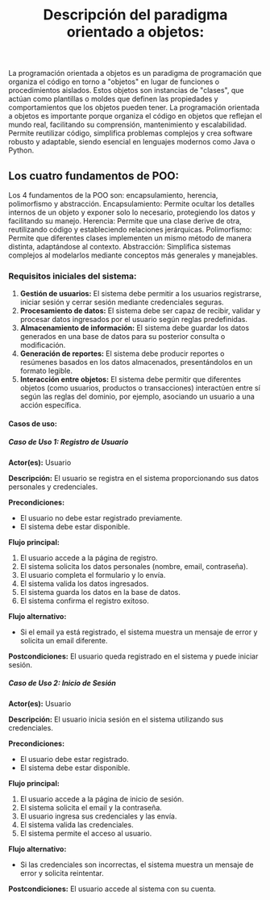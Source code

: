 <!DOCTYPE html>
<html lang="es">
<head>
    <meta charset="UTF-8">
    <meta name="viewport" content="width=device-width, initial-scale=1.0">
</head>
<body>
    <header>
        <h1>Descripción del paradigma orientado a objetos:</h1>
    </header>
    <main>
        <section>
            <p>
                La programación orientada a objetos es un paradigma de programación que organiza el código en torno a "objetos" en lugar de funciones o procedimientos aislados. Estos objetos son instancias de "clases", que actúan como plantillas o moldes que definen las propiedades y comportamientos que los objetos pueden tener.
                La programación orientada a objetos es importante porque organiza el código en objetos que reflejan el mundo real, facilitando su comprensión, mantenimiento y escalabilidad. Permite reutilizar código, simplifica problemas complejos y crea software robusto y adaptable, siendo esencial en lenguajes modernos como Java o Python. 
            </p>
        </section>
        <section>
            <h2>Los cuatro fundamentos de POO:</h2>
            <p>
             Los 4 fundamentos de la POO son: encapsulamiento, herencia, polimorfismo y abstracción.
             Encapsulamiento: Permite ocultar los detalles internos de un objeto y exponer solo lo necesario, protegiendo los datos y facilitando su manejo.
             Herencia: Permite que una clase derive de otra, reutilizando código y estableciendo relaciones jerárquicas.
             Polimorfismo: Permite que diferentes clases implementen un mismo método de manera distinta, adaptándose al contexto.
             Abstracción: Simplifica sistemas complejos al modelarlos mediante conceptos más generales y manejables.
            </p>
            <h3>Requisitos iniciales del sistema:</h3>
            <ol>
                <li><strong>Gestión de usuarios:</strong> El sistema debe permitir a los usuarios registrarse, iniciar sesión y cerrar sesión mediante credenciales seguras.</li>
                <li><strong>Procesamiento de datos:</strong> El sistema debe ser capaz de recibir, validar y procesar datos ingresados por el usuario según reglas predefinidas.</li>
                <li><strong>Almacenamiento de información:</strong> El sistema debe guardar los datos generados en una base de datos para su posterior consulta o modificación.</li>
                <li><strong>Generación de reportes:</strong> El sistema debe producir reportes o resúmenes basados en los datos almacenados, presentándolos en un formato legible.</li>
                <li><strong>Interacción entre objetos:</strong> El sistema debe permitir que diferentes objetos (como usuarios, productos o transacciones) interactúen entre sí según las reglas del dominio, por ejemplo, asociando un usuario a una acción específica.</li>
            </ol>
        </section>
        <section>
            <h4>Casos de uso:</h4>
            <article>
                <h5>Caso de Uso 1: Registro de Usuario</h5>
                <p><strong>Actor(es):</strong> Usuario</p>
                <p><strong>Descripción:</strong> El usuario se registra en el sistema proporcionando sus datos personales y credenciales.</p>
                <p><strong>Precondiciones:</strong></p>
                <ul>
                    <li>El usuario no debe estar registrado previamente.</li>
                    <li>El sistema debe estar disponible.</li>
                </ul>
                <p><strong>Flujo principal:</strong></p>
                <ol>
                    <li>El usuario accede a la página de registro.</li>
                    <li>El sistema solicita los datos personales (nombre, email, contraseña).</li>
                    <li>El usuario completa el formulario y lo envía.</li>
                    <li>El sistema valida los datos ingresados.</li>
                    <li>El sistema guarda los datos en la base de datos.</li>
                    <li>El sistema confirma el registro exitoso.</li>
                </ol>
                <p><strong>Flujo alternativo:</strong></p>
                <ul>
                    <li>Si el email ya está registrado, el sistema muestra un mensaje de error y solicita un email diferente.</li>
                </ul>
                <p><strong>Postcondiciones:</strong> El usuario queda registrado en el sistema y puede iniciar sesión.</p>
            </article>
            <article>
                <h5>Caso de Uso 2: Inicio de Sesión</h5>
                <p><strong>Actor(es):</strong> Usuario</p>
                <p><strong>Descripción:</strong> El usuario inicia sesión en el sistema utilizando sus credenciales.</p>
                <p><strong>Precondiciones:</strong></p>
                <ul>
                    <li>El usuario debe estar registrado.</li>
                    <li>El sistema debe estar disponible.</li>
                </ul>
                <p><strong>Flujo principal:</strong></p>
                <ol>
                    <li>El usuario accede a la página de inicio de sesión.</li>
                    <li>El sistema solicita el email y la contraseña.</li>
                    <li>El usuario ingresa sus credenciales y las envía.</li>
                    <li>El sistema valida las credenciales.</li>
                    <li>El sistema permite el acceso al usuario.</li>
                </ol>
                <p><strong>Flujo alternativo:</strong></p>
                <ul>
                    <li>Si las credenciales son incorrectas, el sistema muestra un mensaje de error y solicita reintentar.</li>
                </ul>
                <p><strong>Postcondiciones:</strong> El usuario accede al sistema con su cuenta.</p>
            </article>
        </section>
    </main>
</body>
</html>